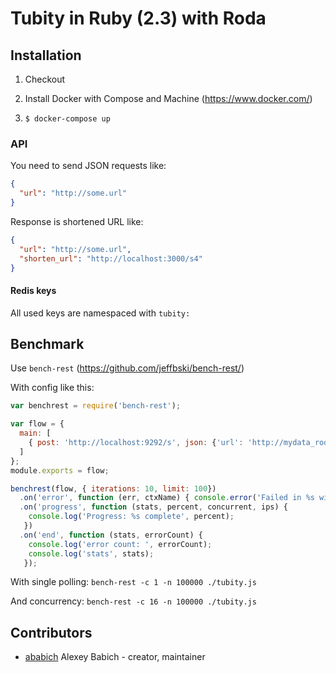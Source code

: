 # Tubity in Ruby (2.3) with Roda

## Installation

1. Checkout

2. Install Docker with Compose and Machine (https://www.docker.com/)

3. `$ docker-compose up`

### API

You need to send JSON requests like:
```json
{
  "url": "http://some.url"
}
```

Response is shortened URL like:
```json
{
  "url": "http://some.url",
  "shorten_url": "http://localhost:3000/s4"
}
```

#### Redis keys

All used keys are namespaced with `tubity:`


## Benchmark

Use `bench-rest` (https://github.com/jeffbski/bench-rest/)

With config like this:
```js
var benchrest = require('bench-rest');

var flow = {
  main: [
    { post: 'http://localhost:9292/s', json: {'url': 'http://mydata_roda_#{INDEX}'} },
  ]
};
module.exports = flow;

benchrest(flow, { iterations: 10, limit: 100})
  .on('error', function (err, ctxName) { console.error('Failed in %s with err: ', ctxName, err); })
  .on('progress', function (stats, percent, concurrent, ips) {
    console.log('Progress: %s complete', percent);
   })
  .on('end', function (stats, errorCount) {
    console.log('error count: ', errorCount);
    console.log('stats', stats);
   });
```

With single polling:
`bench-rest -c 1 -n 100000 ./tubity.js`

And concurrency:
`bench-rest -c 16 -n 100000 ./tubity.js`

## Contributors

- [ababich](https://github.com/ababich) Alexey Babich - creator, maintainer
